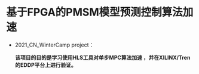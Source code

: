 # 基于FPGA的PMSM模型预测控制算法加速

- 2021_CN_WinterCamp project：

  **该项目的目的是学习使用HLS工具对单步MPC算法加速 ，并在XILINX/Tren的EDDP平台上进行验证。**
  
  
